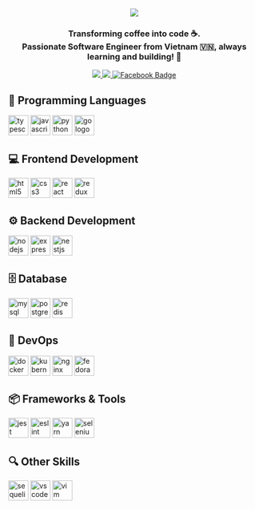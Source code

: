 <h1 align="center">
    <img src="https://readme-typing-svg.herokuapp.com/?font=Righteous&size=35&center=true&vCenter=true&width=500&height=70&duration=4000&lines=Hi+There!+👋;+I'm+Huu+Loc!;Have+A+Good+Day+⚡" />
</h1>

<h3 align="center">
    Transforming coffee into code ☕. <br> Passionate Software Engineer from Vietnam 🇻🇳, always learning and building! 🐧
</h3>

<div id="badges" align="center">
    <a href="mailto:huuloc2026@gmail.com">
        <img src="https://img.shields.io/badge/Gmail-333333?style=for-the-badge&logo=gmail&logoColor=red" />
    </a>
    <a href="https://linkedin.com/in/huuloc2026" target="_blank">
        <img src="https://img.shields.io/badge/LinkedIn-0077B5?style=for-the-badge&logo=linkedin&logoColor=white" />
    </a>
    <a href="https://facebook.com/helloimloc" target="_blank">
        <img src="https://img.shields.io/badge/Facebook-black?style=for-the-badge&logo=facebook&logoColor=white" alt="Facebook Badge"/>
    </a>
    <br/>
</div>

###

<h2 align="left">🚀 Programming Languages</h2>
<p align="left">
    <img src="https://cdn.jsdelivr.net/gh/devicons/devicon/icons/typescript/typescript-original.svg" height="40" alt="typescript logo" />
    <img src="https://cdn.jsdelivr.net/gh/devicons/devicon/icons/javascript/javascript-original.svg" height="40" alt="javascript logo" />
    <img src="https://cdn.jsdelivr.net/gh/devicons/devicon/icons/python/python-original.svg" height="40" alt="python logo" />
    <img src="https://cdn.jsdelivr.net/gh/devicons/devicon/icons/go/go-original.svg" height="40" alt="go logo" />
</p>

###

<h2 align="left">💻 Frontend Development</h2>
<p align="left">
    <img src="https://cdn.jsdelivr.net/gh/devicons/devicon/icons/html5/html5-original.svg" height="40" alt="html5 logo" />
    <img src="https://cdn.jsdelivr.net/gh/devicons/devicon/icons/css3/css3-original.svg" height="40" alt="css3 logo" />
    <img src="https://cdn.jsdelivr.net/gh/devicons/devicon/icons/react/react-original.svg" height="40" alt="react logo" />
    <img src="https://cdn.jsdelivr.net/gh/devicons/devicon/icons/redux/redux-original.svg" height="40" alt="redux logo" />
</p>

###

<h2 align="left">⚙️ Backend Development</h2>
<p align="left">
    <img src="https://cdn.jsdelivr.net/gh/devicons/devicon/icons/nodejs/nodejs-original.svg" height="40" alt="nodejs logo" />
    <img src="https://cdn.jsdelivr.net/gh/devicons/devicon/icons/express/express-original.svg" height="40" alt="express logo" />
    <img src="https://cdn.jsdelivr.net/gh/devicons/devicon/icons/nestjs/nestjs-original.svg" height="40" alt="nestjs logo" />
</p>

###

<h2 align="left">🗄️ Database</h2>
<p align="left">
    <img src="https://cdn.jsdelivr.net/gh/devicons/devicon/icons/mysql/mysql-original.svg" height="40" alt="mysql logo" />
    <img src="https://cdn.jsdelivr.net/gh/devicons/devicon/icons/postgresql/postgresql-original.svg" height="40" alt="postgresql logo" />
    <img src="https://cdn.jsdelivr.net/gh/devicons/devicon/icons/redis/redis-original.svg" height="40" alt="redis logo" />
</p>

###

<h2 align="left">🔧 DevOps</h2>
<p align="left">
    <img src="https://cdn.jsdelivr.net/gh/devicons/devicon/icons/docker/docker-original.svg" height="40" alt="docker logo" />
    <img src="https://cdn.jsdelivr.net/gh/devicons/devicon/icons/kubernetes/kubernetes-plain.svg" height="40" alt="kubernetes logo" />
    <img src="https://cdn.jsdelivr.net/gh/devicons/devicon/icons/nginx/nginx-original.svg" height="40" alt="nginx logo" />
    <img src="https://cdn.jsdelivr.net/gh/devicons/devicon/icons/fedora/fedora-original.svg" height="40" alt="fedora logo" />
</p>

###

<h2 align="left">📦 Frameworks & Tools</h2>
<p align="left">
    <img src="https://cdn.jsdelivr.net/gh/devicons/devicon/icons/jest/jest-plain.svg" height="40" alt="jest logo" />
    <img src="https://cdn.jsdelivr.net/gh/devicons/devicon/icons/eslint/eslint-original.svg" height="40" alt="eslint logo" />
    <img src="https://cdn.jsdelivr.net/gh/devicons/devicon/icons/yarn/yarn-original.svg" height="40" alt="yarn logo" />
    <img src="https://cdn.jsdelivr.net/gh/devicons/devicon/icons/selenium/selenium-original.svg" height="40" alt="selenium logo" />
</p>

###

<h2 align="left">🔍 Other Skills</h2>
<p align="left">
    <img src="https://cdn.jsdelivr.net/gh/devicons/devicon/icons/sequelize/sequelize-original.svg" height="40" alt="sequelize logo" />
    <img src="https://cdn.jsdelivr.net/gh/devicons/devicon/icons/vscode/vscode-original.svg" height="40" alt="vscode logo" />
    <img src="https://cdn.jsdelivr.net/gh/devicons/devicon/icons/vim/vim-original.svg" height="40" alt="vim logo" />
</p>

###
